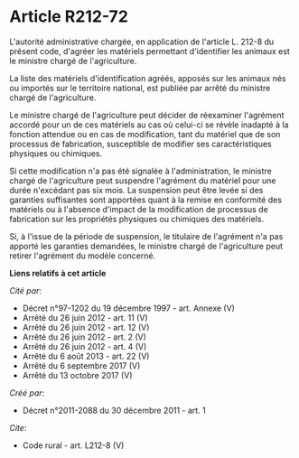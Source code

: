 # Article R212-72

L'autorité administrative chargée, en application de l'article L. 212-8 du présent code, d'agréer les matériels permettant
d'identifier les animaux est le ministre chargé de l'agriculture. 

La liste des matériels d'identification agréés, apposés sur les animaux nés ou importés sur le territoire national, est
publiée par arrêté du ministre chargé de l'agriculture. 

Le ministre chargé de l'agriculture peut décider de réexaminer l'agrément accordé pour un de ces matériels au cas où celui-ci
se révèle inadapté à la fonction attendue ou en cas de modification, tant du matériel que de son processus de fabrication,
susceptible de modifier ses caractéristiques physiques ou chimiques. 

Si cette modification n'a pas été signalée à l'administration, le ministre chargé de l'agriculture peut suspendre l'agrément
du matériel pour une durée n'excédant pas six mois. La suspension peut être levée si des garanties suffisantes sont apportées
quant à la remise en conformité des matériels ou à l'absence d'impact de la modification de processus de fabrication sur les
propriétés physiques ou chimiques des matériels. 

Si, à l'issue de la période de suspension, le titulaire de l'agrément n'a pas apporté les garanties demandées, le ministre
chargé de l'agriculture peut retirer l'agrément du modèle concerné.

**Liens relatifs à cet article**

_Cité par_:

  - Décret n°97-1202 du 19 décembre 1997 - art. Annexe (V)
  - Arrêté du 26 juin 2012 - art. 11 (V)
  - Arrêté du 26 juin 2012 - art. 12 (V)
  - Arrêté du 26 juin 2012 - art. 2 (V)
  - Arrêté du 26 juin 2012 - art. 4 (V)
  - Arrêté du 6 août 2013 - art. 22 (V)
  - Arrêté du 6 septembre 2017 (V)
  - Arrêté du 13 octobre 2017 (V)

_Créé par_:

  - Décret n°2011-2088 du 30 décembre 2011 - art. 1

_Cite_:

  - Code rural - art. L212-8 (V)
